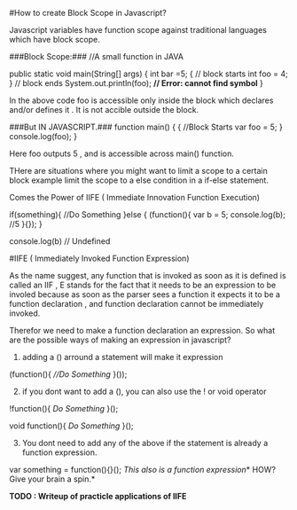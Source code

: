 #How to create Block Scope in Javascript?

Javascript variables have function scope against traditional languages which have block scope.

###Block Scope:###
//A small function in JAVA

public static void main(String[] args) {
    int bar =5;
    { // block starts
        int foo = 4;
    } // block ends
    System.out.println(foo); **// Error: cannot find symbol**
}

In the above code foo is accessible only inside the block which declares and/or defines it . It is not accible outside the block.

###But IN JAVASCRIPT.###
 function main() {
	{
		//Block Starts
		var foo = 5;
	}
	console.log(foo);
}

Here foo outputs 5 , and is accessible across main() function.

THere are situations where you might want to limit a scope to a certain block example limit the scope to a else condition in a if-else statement.

Comes the Power of IIFE ( Immediate Innovation Function Execution)

if(something){
	//Do Something
}else {
	(function(){
		var b = 5;
		console.log(b); //5
	}{});
}

console.log(b) // Undefined

#IIFE ( Immediately Invoked Function Expression)

As the name suggest, any function that is invoked as soon as it is defined is called an IIF , E stands for the fact that it needs to be an expression to be involed because as soon as the parser sees a function it expects it to be a function declaration , and function declaration cannot be immediately invoked.

Therefor we need to make a function declaration an expression. So what are the possible ways of making an expression in javascript?

1. adding a () arround a statement will make it expression

(function(){
    *//Do Something*
}());

2. if you dont want to add a (), you can also use the ! or void operator

!function(){
    *Do Something*
}();

void function(){
    *Do Something*
}();

3. You dont need to add any of the above if the statement is already a function expression.

var something = function(){}(); *This also is a function expression** HOW? Give your brain a spin.*

**TODO : Writeup of practicle applications of IIFE**

